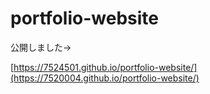 # portfolio-website

公開しました→

[https://7524501.github.io/portfolio-website/](https://7520004.github.io/portfolio-website/)
